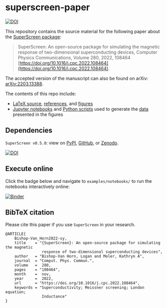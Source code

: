 # superscreen-paper

[![DOI](https://zenodo.org/badge/386788353.svg)](https://zenodo.org/badge/latestdoi/386788353)

This repository contains the source material for the following paper about the [SuperScreen package](https://github.com/loganbvh/superscreen):

>SuperScreen: An open-source package for simulating the magnetic response of two-dimensional superconducting devices, Computer Physics Communications, Volume 280, 2022, 108464 [https://doi.org/10.1016/j.cpc.2022.108464](https://doi.org/10.1016/j.cpc.2022.108464).

The accepted version of the manuscript can also be found on arXiv: [arXiv:2203.13388](https://doi.org/10.48550/arXiv.2203.13388).

The contents of this repo include:

- [LaTeX source](main.tex), [references](references.bib), and [figures](examples/images)
- [Jupyter notebooks](examples/notebooks) and [Python scripts](examples/scripts) used to generate the [data](examples/data) presented in the figures

## Dependencies

`SuperScreen v0.5.0`: view on [PyPI](https://pypi.org/project/superscreen/0.5.0/), [GitHub](https://github.com/loganbvh/superscreen/releases/tag/v0.5.0), or [Zenodo](https://doi.org/10.5281/zenodo.6459694).

[![DOI](https://zenodo.org/badge/DOI/10.5281/zenodo.6459694.svg)](https://doi.org/10.5281/zenodo.6459694)

## Execute online

Click the badge below and navigate to `examples/notebooks/` to run the notebooks interactively online:

[![Binder](https://mybinder.org/badge_logo.svg)](https://mybinder.org/v2/gh/loganbvh/superscreen-paper/HEAD)

## BibTeX citation

Please cite this paper if you use `SuperScreen` in your research.

    @ARTICLE{
        Bishop-Van_Horn2022-sy,
        title    = "{SuperScreen}: An open-source package for simulating the magnetic
                    response of two-dimensional superconducting devices",
        author   = "Bishop-Van Horn, Logan and Moler, Kathryn A",
        journal  = "Comput. Phys. Commun.",
        volume   =  280,
        pages    = "108464",
        month    =  nov,
        year     =  2022,
        url      = "https://doi.org/10.1016/j.cpc.2022.108464",
        keywords = "Superconductivity; Meissner screening; London equation;
                    Inductance"
    }

